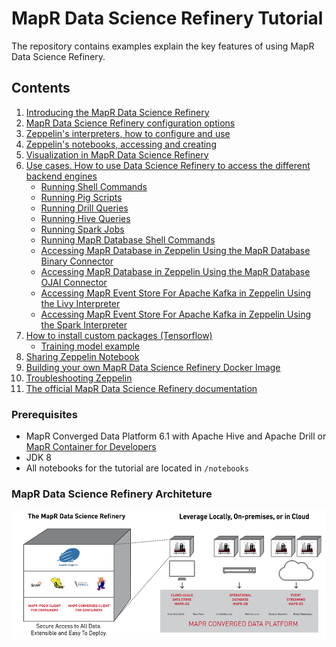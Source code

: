# MapR Data Science Refinery Tutorial
The repository contains examples explain the key features of using MapR Data Science Refinery.

## Contents 

1. [Introducing the MapR Data Science Refinery](https://mapr.com/blog/introducing-mapr-data-science-refinery/)
1. [MapR Data Science Refinery configuration options](doc/tutorials/001-configuration.md)
1. [Zeppelin's interpreters, how to configure and use](doc/tutorials/002-interpreters.md)
1. [Zeppelin's notebooks, accessing and creating](doc/tutorials/003-notebooks-accessing-creating.md)
1. [Visualization in MapR Data Science Refinery](doc/tutorials/004-visualization.md)
1. [Use cases. How to use Data Science Refinery to access the different backend engines](doc/tutorials/005-use-cases.md)
	- [Running Shell Commands](doc/tutorials/0051-shell-commands.md)   
	- [Running Pig Scripts]()
	- [Running Drill Queries]()
	- [Running Hive Queries](doc/tutorials/0054-running-hive-queries.md)
	- [Running Spark Jobs](doc/tutorials/0055-running-spark-jobs.md)
    - [Running MapR Database Shell Commands]()
	- [Accessing MapR Database in Zeppelin Using the MapR Database Binary Connector]()
	- [Accessing MapR Database in Zeppelin Using the MapR Database OJAI Connector]()
	- [Accessing MapR Event Store For Apache Kafka in Zeppelin Using the Livy Interpreter]()    
	- [Accessing MapR Event Store For Apache Kafka in Zeppelin Using the Spark Interpreter]()
1. [How to install custom packages (Tensorflow)](006-how-to-install-custom-packages.md)
    - [Training model example]() 
1. [Sharing Zeppelin Notebook](doc/tutorials/007-sharing-zeppelin-notebook.md)
1. [Building your own MapR Data Science Refinery Docker Image](doc/tutorials/008-building-your-own-mdsr-image.md)
1. [Troubleshooting Zeppelin](doc/tutorials/009-troubleshooting-zeppelin.md)
1. [The official MapR Data Science Refinery  documentation](https://mapr.com/docs/61/DataScienceRefinery/DataScienceRefineryOverview.html)


### Prerequisites
* MapR Converged Data Platform 6.1 with Apache Hive and Apache Drill or [MapR Container for Developers](https://mapr.com/docs/home/MapRContainerDevelopers/MapRContainerDevelopersOverview.html)
* JDK 8
* All notebooks for the tutorial are located in `/notebooks`

<!--
> If you will run MapR Data Science Refinery from the host you must have MapR Client installed and configured
[Installing and configuring MapR Client](doc/tutorials/mapr-client.md)
-->

### MapR Data Science Refinery Architeture
![MapR Data Science Refinery Architeture](doc/tutorials/images/mapr-data-science-refinery.png)